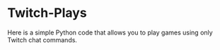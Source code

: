 # Twitch-Plays
Here is a simple Python code that allows you to play games using only Twitch chat commands.
